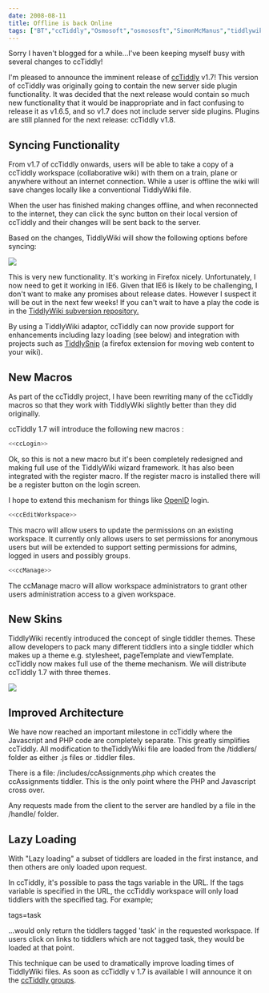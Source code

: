 ```yaml
---
date: 2008-08-11
title: Offline is back Online
tags: ["BT","ccTiddly","Osmosoft","osmososft","SimonMcManus","tiddlywiki","post"]
---
```

Sorry I haven't blogged for a while...I've been keeping myself busy with several changes to ccTiddly!  
  
I'm pleased to announce the imminent release of [ccTiddly](http://tiddlywiki.org/wiki/CcTiddly) v1.7! This version of ccTiddly was originally going to contain the new server side plugin functionality. It was decided that the next release would contain so much new functionality that it would be inappropriate and in fact confusing to release it as v1.6.5, and so v1.7 does not include server side plugins. Plugins are still planned for the next release: ccTiddly v1.8.  

Syncing Functionality
---------------------

  
From v1.7 of ccTiddly onwards, users will be able to take a copy of a ccTiddly workspace (collaborative wiki) with them on a train, plane or anywhere without an internet connection. While a user is offline the wiki will save changes locally like a conventional TiddlyWiki file.  
  
When the user has finished making changes offline, and when reconnected to the internet, they can click the sync button on their local version of ccTiddly and their changes will be sent back to the server.  
  
Based on the changes, TiddlyWiki will show the following options before syncing:  
  
![](http://farm4.static.flickr.com/3188/2731660267_fd75c77b85.jpg)  
  
This is very new functionality. It's working in Firefox nicely. Unfortunately, I now need to get it working in IE6. Given that IE6 is likely to be challenging, I don't want to make any promises about release dates. However I suspect it will be out in the next few weeks! If you can't wait to have a play the code is in the [TiddlyWiki subversion repository](http://svn.tiddlywiki.com)[.](http://svn.tiddlywiki.com)  
  
By using a TiddlyWiki adaptor, ccTiddly can now provide support for enhancements including lazy loading (see below) and integration with projects such as [TiddlySnip](http://tiddlysnip.com/ "//tiddlysnip.com/") (a firefox extension for moving web content to your wiki).  

New Macros
----------

  
As part of the ccTiddly project, I have been rewriting many of the ccTiddly macros so that they work with TiddlyWiki slightly better than they did originally.  
  
ccTiddly 1.7 will introduce the following new macros :  
  
```js
<<ccLogin>>
```
  
  
Ok, so this is not a new macro but it's been completely redesigned and making full use of the TiddlyWiki wizard framework. It has also been integrated with the register macro. If the register macro is installed there will be a register button on the login screen.  
  
I hope to extend this mechanism for things like [OpenID](http://openid.net/ "//openid.net/") login.  
  
```js
<<ccEditWorkspace>>
```
  
  
This macro will allow users to update the permissions on an existing workspace. It currently only allows users to set permissions for anonymous users but will be extended to support setting permissions for admins, logged in users and possibly groups.  
  
```js
<<ccManage>>
```
  
  
The ccManage macro will allow workspace administrators to grant other users administration access to a given workspace.  

New Skins
---------

  
TiddlyWiki recently introduced the concept of single tiddler themes. These allow developers to pack many different tiddlers into a single tiddler which makes up a theme e.g. stylesheet, pageTemplate and viewTemplate. ccTiddly now makes full use of the theme mechanism. We will distribute ccTiddly 1.7 with three themes.  
  
![](http://farm4.static.flickr.com/3024/2753077987_cd23bdd133.jpg)  

Improved Architecture
---------------------

  
We have now reached an important milestone in ccTiddly where the Javascript and PHP code are completely separate. This greatly simplifies ccTiddly. All modification to theTiddlyWiki file are loaded from the /tiddlers/ folder as either .js files or .tiddler files.  
  
There is a file: /includes/ccAssignments.php which creates the ccAssignments tiddler. This is the only point where the PHP and Javascript cross over.  
  
Any requests made from the client to the server are handled by a file in the /handle/ folder.  

Lazy Loading
------------

  
With "Lazy loading" a subset of tiddlers are loaded in the first instance, and then others are only loaded upon request.  
  
In ccTiddly, it's possible to pass the tags variable in the URL. If the tags variable is specified in the URL, the ccTiddly workspace will only load tiddlers with the specified tag. For example;  
  
tags=task  
  
...would only return the tiddlers tagged 'task' in the requested workspace. If users click on links to tiddlers which are not tagged task, they would be loaded at that point.  
  
This technique can be used to dramatically improve loading times of TiddlyWiki files. As soon as ccTiddly v 1.7 is available I will announce it on the [ccTiddly groups](http://groups.google.com/group/ccTiddly "//groups.google.com/group/ccTiddly").

        